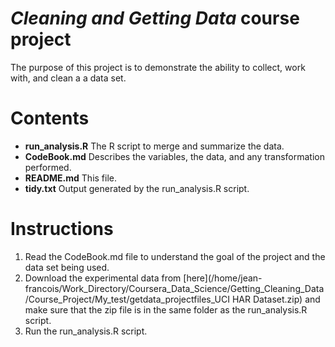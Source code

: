 # _Cleaning and Getting Data_ course project

The purpose of this project is to demonstrate the ability to collect, work with, and clean a a data set.

# Contents

* **run_analysis.R** The R script to merge and summarize the data.
* **CodeBook.md** Describes the variables, the data, and any transformation performed.
* **README.md** This file.
* **tidy.txt** Output generated by the run_analysis.R script.

# Instructions

1. Read the CodeBook.md file to understand the goal of the project and the data set being used.
2. Download the experimental data from [here](/home/jean-francois/Work_Directory/Coursera_Data_Science/Getting_Cleaning_Data/Course_Project/My_test/getdata_projectfiles_UCI HAR Dataset.zip) and make sure that the zip file is in the same folder as the run_analysis.R script. 
3. Run the run_analysis.R script.
